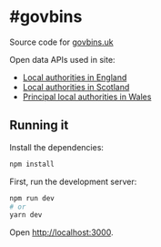 # #govbins

Source code for [govbins.uk](http://govbins.uk/)

Open data APIs used in site:

- [Local authorities in England](https://local-authority-eng.alpha.openregister.org/)
- [Local authorities in Scotland](https://local-authority-sct.alpha.openregister.org/)
- [Principal local authorities in Wales](https://principal-local-authority.alpha.openregister.org/)

## Running it

Install the dependencies:

```bash
npm install
```

First, run the development server:

```bash
npm run dev
# or
yarn dev
```

Open [http://localhost:3000](http://localhost:3000).
